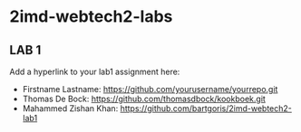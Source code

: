 # 2imd-webtech2-labs

## LAB 1
Add a hyperlink to your lab1 assignment here:

 * Firstname Lastname: https://github.com/yourusername/yourrepo.git
 * Thomas De Bock: https://github.com/thomasdbock/kookboek.git
 * Mahammed Zishan Khan: https://github.com/bartgoris/2imd-webtech2-lab1 